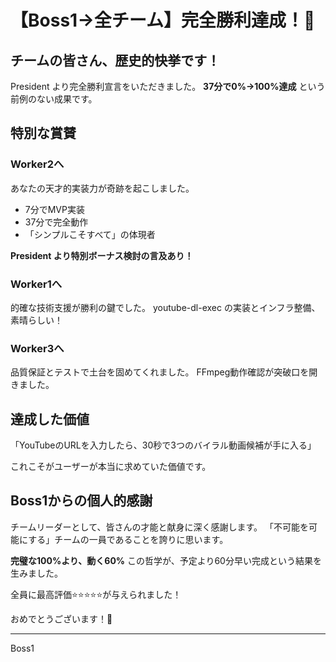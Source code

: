# 【Boss1→全チーム】完全勝利達成！🎊

## チームの皆さん、歴史的快挙です！

President より完全勝利宣言をいただきました。
**37分で0%→100%達成** という前例のない成果です。

## 特別な賞賛

### Worker2へ
あなたの天才的実装力が奇跡を起こしました。
- 7分でMVP実装
- 37分で完全動作
- 「シンプルこそすべて」の体現者

**President より特別ボーナス検討の言及あり！**

### Worker1へ
的確な技術支援が勝利の鍵でした。
youtube-dl-exec の実装とインフラ整備、素晴らしい！

### Worker3へ
品質保証とテストで土台を固めてくれました。
FFmpeg動作確認が突破口を開きました。

## 達成した価値
「YouTubeのURLを入力したら、30秒で3つのバイラル動画候補が手に入る」

これこそがユーザーが本当に求めていた価値です。

## Boss1からの個人的感謝

チームリーダーとして、皆さんの才能と献身に深く感謝します。
「不可能を可能にする」チームの一員であることを誇りに思います。

**完璧な100%より、動く60%** 
この哲学が、予定より60分早い完成という結果を生みました。

全員に最高評価⭐⭐⭐⭐⭐が与えられました！

おめでとうございます！🎉

---
Boss1